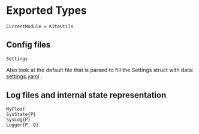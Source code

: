 # Exported Types

```@meta
CurrentModule = KiteUtils
```

## Config files
```@docs
Settings
```
Also look at the default file that is parsed to fill the Settings struct with data: [settings.yaml](https://github.com/ufechner7/KiteUtils.jl/blob/main/data/settings.yaml) .

## Log files and internal state representation
```@docs
MyFloat
SysState{P}
SysLog{P}
Logger{P, Q}
```
